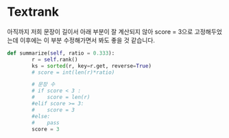 # Textrank

아직까지 저희 문장이 길이서 아래 부분이 잘 계산되지 않아 score = 3으로 고정해두었는데 이후에는 이 부분 수정해가면서 봐도 좋을 것 같습니다.
``` python
def summarize(self, ratio = 0.333):
        r = self.rank()
        ks = sorted(r, key=r.get, reverse=True)
        # score = int(len(r)*ratio)

        # 문장 수
        # if score < 3 : 
        #    score = len(r) 
        #elif score >= 3:
        #    score = 3
        #else:
        #    pass
        score = 3
```
